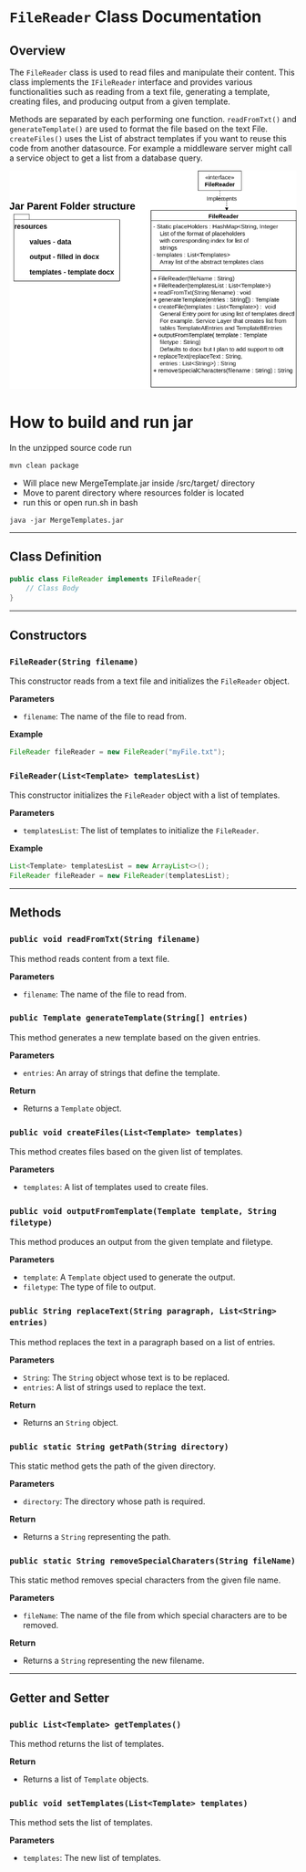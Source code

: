 # `FileReader` Class Documentation

## Overview

The `FileReader` class is used to read files and manipulate their content. This class implements the `IFileReader` interface and provides various functionalities such as reading from a text file, generating a template, creating files, and producing output from a given template.

Methods are separated by each performing one function. `readFromTxt()` and `generateTemplate()` are used to format the file based on the text File. `createFiles()` uses the List of abstract templates if you want to reuse this code from another datasource. For example a middleware server might call a service object to get a list from a database query.

![File Reader UML](./pictures/FileReader.png)

# How to build  and run jar

In the unzipped source code run 
```bash
mvn clean package
```
* Will place new MergeTemplate.jar inside /src/target/ directory
* Move to parent directory where resources folder is located
* run this or open run.sh in bash
```
java -jar MergeTemplates.jar
```

---

## Class Definition

```java
public class FileReader implements IFileReader{
    // Class Body
}
```

---

## Constructors

### `FileReader(String filename)`

This constructor reads from a text file and initializes the `FileReader` object.

**Parameters**

- `filename`: The name of the file to read from.

**Example**

```java
FileReader fileReader = new FileReader("myFile.txt");
```

### `FileReader(List<Template> templatesList)`

This constructor initializes the `FileReader` object with a list of templates.

**Parameters**

- `templatesList`: The list of templates to initialize the `FileReader`.

**Example**

```java
List<Template> templatesList = new ArrayList<>();
FileReader fileReader = new FileReader(templatesList);
```

---

## Methods

### `public void readFromTxt(String filename)`

This method reads content from a text file.

**Parameters**

- `filename`: The name of the file to read from.

### `public Template generateTemplate(String[] entries)`

This method generates a new template based on the given entries.

**Parameters**

- `entries`: An array of strings that define the template.

**Return**

- Returns a `Template` object.

### `public void createFiles(List<Template> templates)`

This method creates files based on the given list of templates.

**Parameters**

- `templates`: A list of templates used to create files.

### `public void outputFromTemplate(Template template, String filetype)`

This method produces an output from the given template and filetype.

**Parameters**

- `template`: A `Template` object used to generate the output.
- `filetype`: The type of file to output.

### `public String replaceText(String paragraph, List<String> entries)`

This method replaces the text in a paragraph based on a list of entries.

**Parameters**

- `String`: The `String` object whose text is to be replaced.
- `entries`: A list of strings used to replace the text.

**Return**

- Returns an `String` object.

### `public static String getPath(String directory)`

This static method gets the path of the given directory.

**Parameters**

- `directory`: The directory whose path is required.

**Return**

- Returns a `String` representing the path.

### `public static String removeSpecialCharaters(String fileName)`

This static method removes special characters from the given file name.

**Parameters**

- `fileName`: The name of the file from which special characters are to be removed.

**Return**

- Returns a `String` representing the new filename.

---

## Getter and Setter

### `public List<Template> getTemplates()`

This method returns the list of templates.

**Return**

- Returns a list of `Template` objects.

### `public void setTemplates(List<Template> templates)`

This method sets the list of templates.

**Parameters**

- `templates`: The new list of templates.
